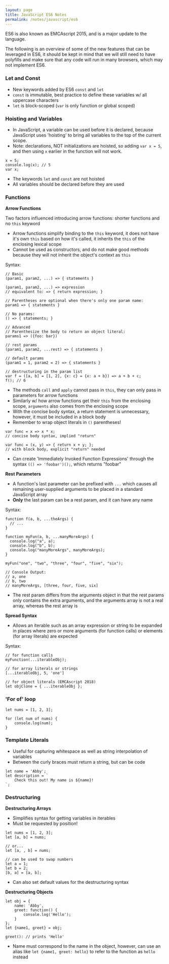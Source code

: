 ```yaml
---
layout: page
title: JavaScript ES6 Notes
permalink: /notes/javascript/es6
---
```


ES6 is also known as EMCAscript 2015, and is a major update to the language. 

The following is an overview of some of the new features that can be leveraged in ES6, it should be kept in mind that we will still need to have polyfills and make sure that any code will run in many browsers, which may not implement ES6.

### Let and Const

* New keywords added by ES6 `const` and `let`
* `const` is immutable, best practice to define these variables w/ all uppercase characters
* `let` is block-scoped (`var` is only function or global scoped)

### Hoisting and Variables

* In JavaScript, a variable can be used before it is declared, because JavaScript uses 'hoisting' to bring all variables to the top of the current scope.
* Note: declarations, NOT initializations are hoisted, so adding `var x = 5`, and then using `x` earlier in the function will not work.

```
x = 5;
console.log(x); // 5
var x;
```

* The keywords `let` and `const` are not hoisted
* All variables should be declared before they are used

### Functions

**Arrow Functions**

Two factors influenced introducing arrow functions: shorter functions and no `this` keyword

* Arrow functions simplify binding to the `this` keyword, it does not have it's own `this` based on how it's called, it inherits the `this` of the enclosing lexical scope
* Cannot be used as constructors, and do not make good methods because they will not inherit the object's context as `this`

Syntax:

```
// Basic
(param1, param2, ...) => { statements }

(param1, param2, ...) => expression
// equivalent to: => { return expression; }

// Parentheses are optional when there's only one param name:
param1 => { statements }

// No params:
() => { statements; }

// Advanced
// Parenthesize the body to return an object literal:
params1 => ({foo: bar})

// rest params
(param1, param2, ...rest) => { statements }

// default params
(param1 = 1, param2 = 2) => { statements }

// destructuring in the param list
var f = ([a, b] = [1, 2], {x: c} = {x: a + b}) => a + b + c;
f(); // 6
```

* The methods `call` and `apply` cannot pass in `this`, they can only pass in parameters for arrow functions
* Similarly w/ how arrow functions get their `this` from the enclosing scope, `arguments` also comes from the enclosing scope
* With the concise body syntax, a return statement is unnecessary, however, it must be included in a block body
* Remember to wrap object literals in `()` parentheses!

```
var func = x => x * x;                  
// concise body syntax, implied "return"

var func = (x, y) => { return x + y; }; 
// with block body, explicit "return" needed
```

* Can create 'Immediately Invoked Function Expressions' through the syntax `(() => 'foobar')();`, which returns "foobar"

**Rest Parameters**

* A function's last parameter can be prefixed with `...` which causes all remaining user-supplied arguments to be placed in a standard JavaScript array
* **Only** the last param can be a rest param, and it can have any name

Syntax:

```
function f(a, b, ...theArgs) {
  // ...
}

function myFun(a, b, ...manyMoreArgs) {
  console.log("a", a); 
  console.log("b", b);
  console.log("manyMoreArgs", manyMoreArgs); 
}

myFun("one", "two", "three", "four", "five", "six");

// Console Output:
// a, one
// b, two
// manyMoreArgs, [three, four, five, six]
```

* The rest param differs from the arguments object in that the rest params only contains the extra arguments, and the arguments array is not a real array, whereas the rest array is

**Spread Syntax**

* Allows an iterable such as an array expression or string to be expanded in places where zero or more arguments (for function calls) or elements (for array literals) are expected

Syntax:

```
// for function calls
myFunction(...iterableObj);

// for array literals or strings
[...iterableObj, 5, 'one']

// for object literals (EMCAscript 2018)
let objClone = { ...iterableObj };
```

### 'For of' loop

```
let nums = [1, 2, 3];

for (let num of nums) {
    console.log(num);
}
```

### Template Literals

* Useful for capturing whitespace as well as string interpolation of variables
* Between the curly braces must return a string, but can be code

```
let name = 'Abby';
let description = `
    Check this out! My name is ${name}!
`;
```

### Destructuring

**Destructuring Arrays**

* Simplifies syntax for getting variables in iterables
* Must be requested by position!

```
let nums = [1, 2, 3];
let [a, b] = nums;

// or...
let [a, , b] = nums;

// can be used to swap numbers
let a = 1;
let b = 2;
[b, a] = [a, b];
```

* Can also set default values for the destructuring syntax

**Destructuring Objects**

```
let obj = {
    name: 'Abby',
    greet: function() {
        console.log('Hello');
    }
};
let {name1, greet} = obj;

greet(): // prints 'Hello'
```

* Name must correspond to the name in the object, however, can use an alias like `let {name1, greet: hello}` to refer to the function as `hello` instead
